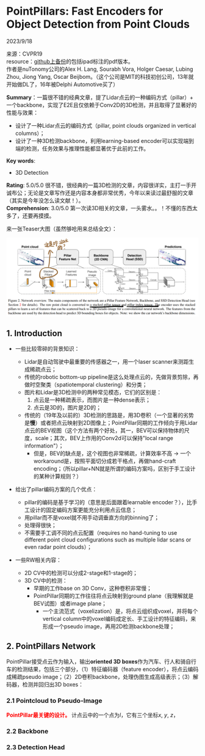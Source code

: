 # PointPillars: Fast Encoders for Object Detection from Point Clouds  

2023/9/18  

来源：CVPR19  
resource：[github上备份](https://github.com/YouCaiJun98/MyLibrary/blob/main/articles/CV/3D/Detection/%5BCVPR19%5DPointPillars.pdf)的包括ipad标注的pdf版本。  
作者是nuTonomy公司的Alex H. Lang, Sourabh Vora, Holger Caesar, Lubing Zhou, Jiong Yang, Oscar Beijbom。（这个公司是MIT的科技初创公司，13年就开始做DL了，16年被Delphi Automotive买了）

**Summary**：一篇很不错的经典文章，提了Lidar点云的一种编码方式（pillar）+ 一个backbone，实现了E2E且仅依赖于Conv2D的3D检测，并且取得了显著好的性能与效果：  

* 设计了一种Lidar点云的编码方式（pillar, point clouds organized in vertical columns）；  
* 设计了一种3D检测backbone，利用learning-based encoder可以实现端到端的检测，任务效果与推理性能都显著优于此前的工作。  

**Key words**:  
* 3D Detection  


**Rating**: 5.0/5.0 很不错，很经典的一篇3D检测的文章，内容很详实，主打一手开诚布公；无论是文章写作还是内容本身都非常优秀，今年以来读过最舒服的文章（其实是今年没怎么读文献！）。  
**Comprehension**: 3.0/5.0 第一次读3D相关的文章，一头雾水。。！不懂的东西太多了，还要再摸摸。  

来一张Teaser大图（虽然够呛用来总结全文）：  

![](https://raw.githubusercontent.com/YouCaiJun98/MyPicBed/main/imgs/20230918222347.png)  


## 1. Introduction  
* 一些比较零碎的背景知识：  
    * Lidar是自动驾驶中最重要的传感器之一，用一个laser scanner来测距生成稀疏点云；  
    * 传统的robotic bottom-up pipeline是这么处理点云的，先做背景剪除，再做时空聚类（spatiotemporal clustering）和分类；  
    * 图片和Lidar是3D检测中的两种常见模态，它们的区别是：
        1. 点云是一种稀疏表示，而图片是一种dense表示；  
        2. 点云是3D的，图片是2D的；  
    * 传统的（19年及以前的）3D检测的思路是，用3D卷积（一个显著的劣势是**慢**）或者把点云映射到2D图像上；PointPillar同期的工作倾向于用Lidar点云的BEV视图（这个方法有两个好处，其一，BEV可以保持物体的尺度，scale；其次，BEV上作用的Conv2d可以保持"local range information"）；  
        * 但是，BEV的缺点是，这个视图也非常稀疏，计算效率不高 -> 一个workaround是，按照平面切分成若干格点，再做hand-craft encoding；（所以pillar+NN就是所谓的编码方案吗，区别于手工设计的某种计算规则？）    
      
* 给出了pillar编码方案的几个优点：  
    * pillar的编码是基于学习的（意思是后面跟着learnable encoder？），比手工设计的固定编码方案更能充分利用点云信息；  
    * 用pillar而不是voxel就不用手动调垂直方向的binning了；  
    * 处理得很快；  
    * 不需要手工调不同的点云配置（requires no hand-tuning to use different point cloud configurations such as multiple lidar scans or even radar point clouds）；  

* 一些RW相关内容：  
    * 2D CV中的检测可以分成2-stage和1-stage的；  
    * 3D CV中的检测：  
        * 早期的工作base on 3D Conv，这种卷积非常慢；  
        * PointPillar同期的工作往往将点云映射到ground plane（我理解就是BEV试图）或者image plane；  
            * 一个主流范式（voxelization）是，将点云组织成voxel，并将每个vertical column中的voxel编码成定长、手工设计的特征编码，来形成一个pseudo image，再用2D检测backbone处理；  

## 2. PointPillars Network  

PointPillar接受点云作为输入，输出**oriented 3D boxes**作为汽车、行人和骑自行车的检测结果，包括三个部分，（1）特征编码器（feature encoder），将点云编码成稀疏pseudo image；（2）2D卷积backbone，处理伪图生成高级表示；（3）解码器，检测并回归出3D boxes：

### 2.1 Pointcloud to Pseudo-Image  
**<font color='red'> PointPillar最关键的设计。 </font>** 计点云中的一个点为$l$，它有三个坐标$x$, $y$, $z$， 



### 2.2 Backbone  

### 2.3 Detection Head  




